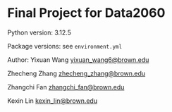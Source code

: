 # Final Project for Data2060

Python version: 3.12.5

Package versions: see `environment.yml`

Author: 
Yixuan Wang	yixuan_wang6@brown.edu

Zhecheng Zhang	zhecheng_zhang@brown.edu

Zhangchi Fan	zhangchi_fan@brown.edu

Kexin Lin	kexin_lin@brown.edu
